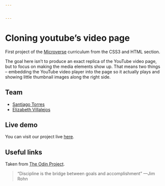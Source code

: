 ```yaml
---


---
```


<h1 id="cloning-youtubes-video-page">Cloning youtube’s video page</h1>
<p>First project of the <a href="https://www.microverse.org/">Microverse</a> curriculum from the CSS3 and HTML section.</p>
<p>The goal here isn’t to produce an exact replica of the YouTube video page, but to focus on making the media elements show up. That means two things – embedding the YouTube video player into the page so it actually plays and showing little thumbnail images along the right side.</p>
<h2 id="team">Team</h2>
<ul>
<li><a href="https://github.com/stiakov">Santiago Torres</a></li>
<li><a href="https://github.com/misselliev/">Elizabeth Villalejos</a></li>
</ul>
<h2 id="live-demo">Live demo</h2>
<p>You can visit our project live <a href="https://raw.githack.com/stiakov/youtube-clon-with-eli/dev/index.html">here</a>.</p>
<h2 id="useful-links">Useful links</h2>
<p>Taken from <a href="https://www.theodinproject.com/courses/html5-and-css3/lessons/embedding-images-and-video">The  Odin  Project</a>.</p>
<blockquote>
<p>“Discipline is the bridge between goals and accomplishment” —Jim Rohn</p>
</blockquote>

